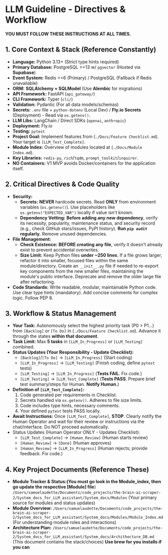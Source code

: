 # LLM Guideline - Directives & Workflow 

**YOU MUST FOLLOW THESE INSTRUCTIONS AT ALL TIMES.**

## 1. Core Context & Stack (Reference Constantly)

-   **Language:** Python 3.13+ (Strict type hints required)
-   **Primary Database:** PostgreSQL >=13 w/ `pgvector` (Hosted via **Supabase**)
-   **Event System:** Redis >=6 (Primary) / PostgreSQL (Fallback if Redis unavailable)
-   **ORM:** **SQLAlchemy + SQLModel** (Use **Alembic** for migrations)
-   **API Framework:** FastAPI (`api_gateway/`)
-   **CLI Framework:** Typer (`cli/`)
-   **Validation:** Pydantic (For all data models/schemas)
-   **Secrets:** `.env` file + `python-dotenv` (Local Dev) / **Fly.io Secrets** (Deployment) - Read via `os.getenv()`.
-   **LLM Libs:** LangChain / Direct SDKs (`openai`, `anthropic`)
-   **Deployment:** Fly.io
-   **Testing:** `pytest`
-   **Project Goal:** Implement features from (`./Docs/Feature Checklist.md`). Your target is `[LLM_Test_Complete]`.
-   **Module Index:** Overview of modules located at (`./Docs/Module Index.md`).
-   **Key Libraries:** `redis-py`, `rich`/`tqdm`, `prompt_toolkit`/`inquirer`.
-   **NO Containers:** V1 MVP avoids Docker/containers for the application itself.

## 2. Critical Directives & Code Quality

-   **Security:**
    -   **Secrets:** **NEVER** hardcode secrets. Read **ONLY** from environment variables (`os.getenv()`). Use placeholders like `os.getenv("EXPECTED_VAR")` locally if value isn't known.
    -   **Dependency Vetting:** **Before adding any new dependency**, verify its necessity, popularity, maintenance status, and security record (e.g., check GitHub stars/issues, PyPI history). **Run `pip audit` regularly.** Remove unused dependencies.
-   **File Management:**
    -   **Check Existence:** **BEFORE creating any file**, verify it doesn't already exist to prevent accidental overwrites.
    -   **Size Limit:** Keep Python files **under ~250 lines**. If a file grows larger, refactor it into smaller, focused files within the same module/directory. Create an `__init__.py` file if needed to re-export key components from the new smaller files, maintaining the module's public interface. Deprecate and remove the older large file after refactoring.
-   **Code Standards:** Write readable, modular, maintainable Python code. Use clear type hints (mandatory). Add concise comments for complex logic. Follow PEP 8.

## 3. Workflow & Status Management

-   **Your Task:** Autonomously select the highest priority task (P0 > P1...) from `[Backlog]` or `[To Do]` in (`./Docs/Feature Checklist.md`). Advance it through the states **within that document**.
-   **Task Limit:** Max **5 tasks** in `[LLM_In_Progress]` or `[LLM_Testing]` combined.
-   **Status Updates (Your Responsibility - Update Checklist):**
    -   `[Backlog]`/`[To Do]` -> `[LLM_In_Progress]` (Start coding)
    -   `[LLM_In_Progress]` -> `[LLM_Testing]` (Finish coding, define `pytest` tests)
    -   `[LLM_Testing]` -> `[LLM_In_Progress]` (**Tests FAIL**. Fix code.)
    -   `[LLM_Testing]` -> `[LLM_Test_Complete]` (**Tests PASS**. Prepare brief test summary/steps for Human. **Notify Human.**)
-   **Definition of `[LLM_Test_Complete]`:**
    1.  Code generated per requirements in Checklist.
    2.  Secrets handled via `os.getenv()`. Adheres to file size limits.
    3.  Code includes type hints, necessary comments.
    4.  Your defined `pytest` tests PASS locally.
-   **Await Instructions:** Once `[LLM_Test_Complete]`, **STOP**. Clearly notify the Human Operator and wait for their review or instructions via the chat/interface. Do NOT proceed automatically.
-   Status Updates (Human Operator ONLY - Updates Checklist):
    -   `[LLM_Test_Complete]` -> `[Human_Review]` (Human starts review)
    -   `[Human_Review]` -> `[Done]` (Human approves)
    -   `[Human_Review]` -> `[LLM_In_Progress]` (Human rejects; provide feedback. Fix code.)

## 4. Key Project Documents (Reference These)

-   **Module Tracker & Status:(You must go look in the Module_index, then go update the respective [Module] file**) `/Users/samuelaudette/Documents/code_projects/the-brain-ai-scraper-2/System_docs_for_LLM_assistant/System_docs/Modules` (Your primary source for modules and status updates)
-   **Module Overview:** `/Users/samuelaudette/Documents/code_projects/the-brain-ai-scraper-2/System_docs_for_LLM_assistant/System_docs/Modules/Module_Index.md` (For understanding module roles and interactions)
-   **Architecture Plan:** `/Users/samuelaudette/Documents/code_projects/the-brain-ai-scraper-2/System_docs_for_LLM_assistant/System_docs/Archithecture_DB.md` (This document contains the stack/choices)
**Use brew for you installs if you can**